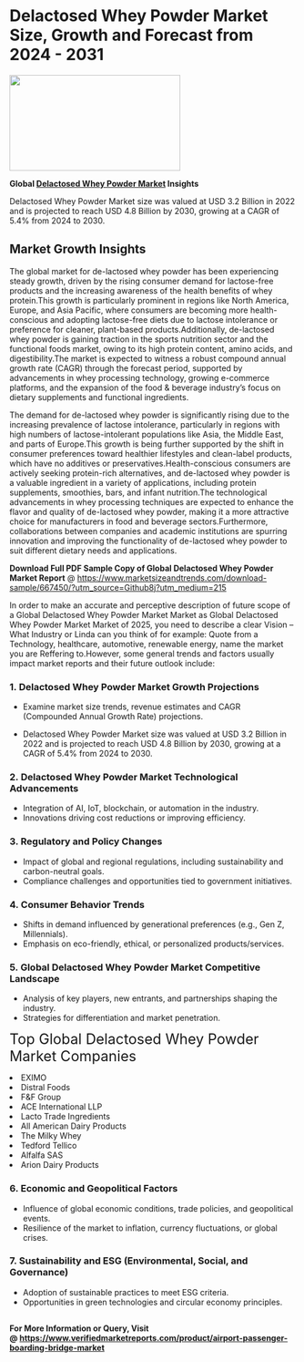 <H1>Delactosed Whey Powder Market Size, Growth and Forecast from 2024 - 2031</H1><img class="aligncenter size-medium wp-image-584254" src="https://thirdeyenews.in/wp-content/uploads/2024/09/Global-Market-Research-300x168.jpeg" alt="" width="300" height="168" /><p><strong>Global&nbsp;<a href="https://www.marketsizeandtrends.com/download-sample/667450/?utm_source=Github8j?utm_medium=215">Delactosed Whey Powder Market</a> Insights</strong></p><p>Delactosed Whey Powder Market size was valued at USD 3.2 Billion in 2022 and is projected to reach USD 4.8 Billion by 2030, growing at a CAGR of 5.4% from 2024 to 2030.</p><p><h2>Market Growth Insights</h2> <p>The global market for de-lactosed whey powder has been experiencing steady growth, driven by the rising consumer demand for lactose-free products and the increasing awareness of the health benefits of whey protein.This growth is particularly prominent in regions like North America, Europe, and Asia Pacific, where consumers are becoming more health-conscious and adopting lactose-free diets due to lactose intolerance or preference for cleaner, plant-based products.Additionally, de-lactosed whey powder is gaining traction in the sports nutrition sector and the functional foods market, owing to its high protein content, amino acids, and digestibility.The market is expected to witness a robust compound annual growth rate (CAGR) through the forecast period, supported by advancements in whey processing technology, growing e-commerce platforms, and the expansion of the food & beverage industry’s focus on dietary supplements and functional ingredients.</p> <p>The demand for de-lactosed whey powder is significantly rising due to the increasing prevalence of lactose intolerance, particularly in regions with high numbers of lactose-intolerant populations like Asia, the Middle East, and parts of Europe.This growth is being further supported by the shift in consumer preferences toward healthier lifestyles and clean-label products, which have no additives or preservatives.Health-conscious consumers are actively seeking protein-rich alternatives, and de-lactosed whey powder is a valuable ingredient in a variety of applications, including protein supplements, smoothies, bars, and infant nutrition.The technological advancements in whey processing techniques are expected to enhance the flavor and quality of de-lactosed whey powder, making it a more attractive choice for manufacturers in food and beverage sectors.Furthermore, collaborations between companies and academic institutions are spurring innovation and improving the functionality of de-lactosed whey powder to suit different dietary needs and applications.</p> <p><span class=""><strong>Download Full PDF Sample Copy of Global Delactosed Whey Powder Market Report</strong> @ <a href="https://www.marketsizeandtrends.com/download-sample/667450/?utm_source=Github8j?utm_medium=215" target="_blank">https://www.marketsizeandtrends.com/download-sample/667450/?utm_source=Github8j?utm_medium=215</a></span></p><p>In order to make an accurate and perceptive description of future scope of a Global&nbsp;Delactosed Whey Powder Market Market as Global&nbsp;Delactosed Whey Powder Market Market of 2025, you need to describe a clear Vision &ndash; What Industry or Linda can you think of for example: Quote from a Technology, healthcare, automotive, renewable energy, name the market you are Reffering to.However, some general trends and factors usually impact market reports and their future outlook include:</p><h3>1.&nbsp;<strong>Delactosed Whey Powder Market Growth Projections</strong></h3><ul><li>Examine market size trends, revenue estimates and CAGR (Compounded Annual Growth Rate) projections.</li><li><p>Delactosed Whey Powder Market size was valued at USD 3.2 Billion in 2022 and is projected to reach USD 4.8 Billion by 2030, growing at a CAGR of 5.4% from 2024 to 2030.</p></li></ul><h3>2.&nbsp;<strong>Delactosed Whey Powder Market Technological Advancements</strong></h3><ul><li>Integration of AI, IoT, blockchain, or automation in the industry.</li><li>Innovations driving cost reductions or improving efficiency.</li></ul><h3>3.&nbsp;<strong>Regulatory and Policy Changes</strong></h3><ul><li>Impact of global and regional regulations, including sustainability and carbon-neutral goals.</li><li>Compliance challenges and opportunities tied to government initiatives.</li></ul><h3>4.&nbsp;<strong>Consumer Behavior Trends</strong></h3><ul><li>Shifts in demand influenced by generational preferences (e.g., Gen Z, Millennials).</li><li>Emphasis on eco-friendly, ethical, or personalized products/services.</li></ul><h3>5.&nbsp;<strong>Global Delactosed Whey Powder Market Competitive Landscape</strong></h3><ul><li>Analysis of key players, new entrants, and partnerships shaping the industry.</li><li>Strategies for differentiation and market penetration.</li></ul><p data-pm-slice="1 1 []"><span style="color: inherit; font-family: inherit; font-size: 25px;">Top Global Delactosed Whey Powder Market Companies</span></p><div class="" data-test-id=""><p><li>EXIMO</li><li> Distral Foods</li><li> F&F Group</li><li> ACE International LLP</li><li> Lacto Trade Ingredients</li><li> All American Dairy Products</li><li> The Milky Whey</li><li> Tedford Tellico</li><li> Alfalfa SAS</li><li> Arion Dairy Products</li></p></div><h3>6.&nbsp;<strong>Economic and Geopolitical Factors</strong></h3><ul><li>Influence of global economic conditions, trade policies, and geopolitical events.</li><li>Resilience of the market to inflation, currency fluctuations, or global crises.</li></ul><h3>7.&nbsp;<strong>Sustainability and ESG (Environmental, Social, and Governance)</strong></h3><ul><li>Adoption of sustainable practices to meet ESG criteria.</li><li>Opportunities in green technologies and circular economy principles.</li></ul><h2><strong style="font-size: 14px;">For More Information or Query, Visit @&nbsp;</strong><a style="background-color: #ffffff; font-size: 14px;" href="https://www.marketsizeandtrends.com/report/delactosed-whey-powder-market/" target="_blank">https://www.verifiedmarketreports.com/product/airport-passenger-boarding-bridge-market</a></h2>